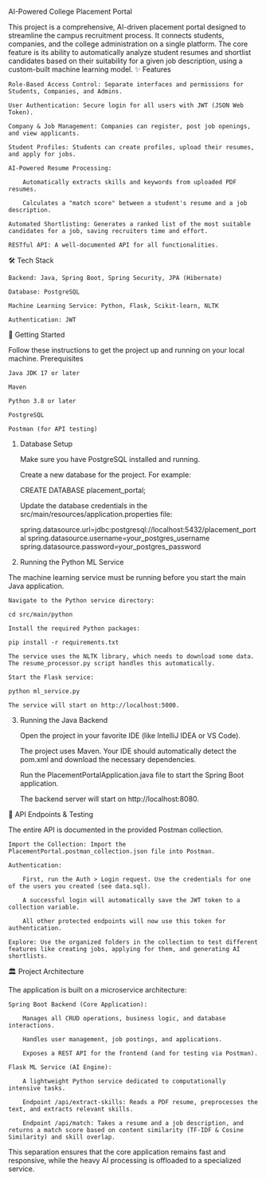 AI-Powered College Placement Portal

This project is a comprehensive, AI-driven placement portal designed to streamline the campus recruitment process. It connects students, companies, and the college administration on a single platform. The core feature is its ability to automatically analyze student resumes and shortlist candidates based on their suitability for a given job description, using a custom-built machine learning model.
✨ Features

    Role-Based Access Control: Separate interfaces and permissions for Students, Companies, and Admins.

    User Authentication: Secure login for all users with JWT (JSON Web Token).

    Company & Job Management: Companies can register, post job openings, and view applicants.

    Student Profiles: Students can create profiles, upload their resumes, and apply for jobs.

    AI-Powered Resume Processing:

        Automatically extracts skills and keywords from uploaded PDF resumes.

        Calculates a "match score" between a student's resume and a job description.

    Automated Shortlisting: Generates a ranked list of the most suitable candidates for a job, saving recruiters time and effort.

    RESTful API: A well-documented API for all functionalities.

🛠️ Tech Stack

    Backend: Java, Spring Boot, Spring Security, JPA (Hibernate)

    Database: PostgreSQL

    Machine Learning Service: Python, Flask, Scikit-learn, NLTK

    Authentication: JWT

🚀 Getting Started

Follow these instructions to get the project up and running on your local machine.
Prerequisites

    Java JDK 17 or later

    Maven

    Python 3.8 or later

    PostgreSQL

    Postman (for API testing)

1. Database Setup

    Make sure you have PostgreSQL installed and running.

    Create a new database for the project. For example:

    CREATE DATABASE placement_portal;

    Update the database credentials in the src/main/resources/application.properties file:

    spring.datasource.url=jdbc:postgresql://localhost:5432/placement_portal
    spring.datasource.username=your_postgres_username
    spring.datasource.password=your_postgres_password

2. Running the Python ML Service

The machine learning service must be running before you start the main Java application.

    Navigate to the Python service directory:

    cd src/main/python

    Install the required Python packages:

    pip install -r requirements.txt

    The service uses the NLTK library, which needs to download some data. The resume_processor.py script handles this automatically.

    Start the Flask service:

    python ml_service.py

    The service will start on http://localhost:5000.

3. Running the Java Backend

    Open the project in your favorite IDE (like IntelliJ IDEA or VS Code).

    The project uses Maven. Your IDE should automatically detect the pom.xml and download the necessary dependencies.

    Run the PlacementPortalApplication.java file to start the Spring Boot application.

    The backend server will start on http://localhost:8080.

🧪 API Endpoints & Testing

The entire API is documented in the provided Postman collection.

    Import the Collection: Import the PlacementPortal.postman_collection.json file into Postman.

    Authentication:

        First, run the Auth > Login request. Use the credentials for one of the users you created (see data.sql).

        A successful login will automatically save the JWT token to a collection variable.

        All other protected endpoints will now use this token for authentication.

    Explore: Use the organized folders in the collection to test different features like creating jobs, applying for them, and generating AI shortlists.

🏛️ Project Architecture

The application is built on a microservice architecture:

    Spring Boot Backend (Core Application):

        Manages all CRUD operations, business logic, and database interactions.

        Handles user management, job postings, and applications.

        Exposes a REST API for the frontend (and for testing via Postman).

    Flask ML Service (AI Engine):

        A lightweight Python service dedicated to computationally intensive tasks.

        Endpoint /api/extract-skills: Reads a PDF resume, preprocesses the text, and extracts relevant skills.

        Endpoint /api/match: Takes a resume and a job description, and returns a match score based on content similarity (TF-IDF & Cosine Similarity) and skill overlap.

This separation ensures that the core application remains fast and responsive, while the heavy AI processing is offloaded to a specialized service.
